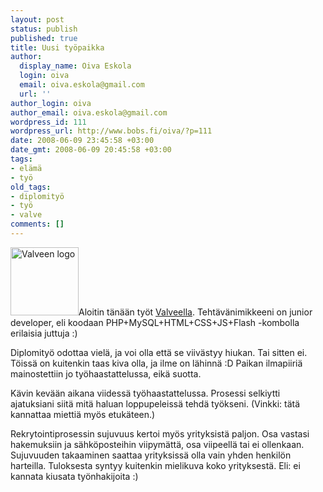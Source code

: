 ```yaml
---
layout: post
status: publish
published: true
title: Uusi työpaikka
author:
  display_name: Oiva Eskola
  login: oiva
  email: oiva.eskola@gmail.com
  url: ''
author_login: oiva
author_email: oiva.eskola@gmail.com
wordpress_id: 111
wordpress_url: http://www.bobs.fi/oiva/?p=111
date: 2008-06-09 23:45:58 +03:00
date_gmt: 2008-06-09 20:45:58 +03:00
tags:
- elämä
- työ
old_tags:
- diplomityö
- työ
- valve
comments: []
---
```

<p><img class="alignleft size-full wp-image-113" src="{{ site.baseurl }}/images/2008/06/logo_valve.png" alt="Valveen logo" width="109" height="109" />Aloitin tänään työt <a href="http://www.valve.fi/">Valveella</a>. Tehtävänimikkeeni on junior developer, eli koodaan PHP+MySQL+HTML+CSS+JS+Flash -kombolla erilaisia juttuja :)</p>
<p>Diplomityö odottaa vielä, ja voi olla että se viivästyy hiukan. Tai sitten ei. Töissä on kuitenkin taas kiva olla, ja ilme on lähinnä :D Paikan ilmapiiriä mainostettiin jo työhaastattelussa, eikä suotta.</p>
<p>Kävin kevään aikana viidessä työhaastattelussa. Prosessi selkiytti ajatuksiani siitä mitä haluan loppupeleissä tehdä työkseni. (Vinkki: tätä kannattaa miettiä myös etukäteen.)</p>
<p>Rekrytointiprosessin sujuvuus kertoi myös yrityksistä paljon. Osa vastasi hakemuksiin ja sähköposteihin viipymättä, osa viipeellä tai ei ollenkaan. Sujuvuuden takaaminen saattaa yrityksissä olla vain yhden henkilön harteilla. Tuloksesta syntyy kuitenkin mielikuva koko yrityksestä. Eli: ei kannata kiusata työnhakijoita :)</p>
